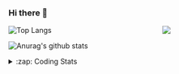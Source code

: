### Hi there 👋

<!--
**tao8687/tao8687** is a ✨ _special_ ✨ repository because its `README.md` (this file) appears on your GitHub profile.

Here are some ideas to get you started:

- 🔭 I’m currently working on ...
- 🌱 I’m currently learning ...
- 👯 I’m looking to collaborate on ...
- 🤔 I’m looking for help with ...
- 💬 Ask me about ...
- 📫 How to reach me: ...
- 😄 Pronouns: ...
- ⚡ Fun fact: ...
-->

<img align='right' src="https://media.giphy.com/media/M9gbBd9nbDrOTu1Mqx/giphy.gif" width="200">

  
![Top Langs](https://github-readme-stats.vercel.app/api/top-langs/?username=tao8687&layout=compact&title_color=23238E&text_color=A67D3D)

![Anurag's github stats](https://github-readme-stats.vercel.app/api?username=tao8687&show_icons=true&&text_color=A67D3D&title_color=23238E&show_icons=false&count_private=true&hide=stars)

<details>
  <summary>:zap: Coding Stats</summary>
  <b>
<!--START_SECTION:waka-->
![Code Time](http://img.shields.io/badge/Code%20Time-0%20secs-blue)

![Profile Views](http://img.shields.io/badge/Profile%20Views-3-blue)

**🐱 My GitHub Data** 

> 🏆 217 Contributions in the Year 2022
 > 
> 📦 1.4 MB Used in GitHub's Storage 
 > 
> 🚫 Not Opted to Hire
 > 
> 📜 56 Public Repositories 
 > 
> 🔑 26 Private Repositories  
 > 
**I'm an Early 🐤** 

```text
🌞 Morning    118 commits    ██████████████████░░░░░░░   71.95% 
🌆 Daytime    19 commits     ███░░░░░░░░░░░░░░░░░░░░░░   11.59% 
🌃 Evening    27 commits     ████░░░░░░░░░░░░░░░░░░░░░   16.46% 
🌙 Night      0 commits      ░░░░░░░░░░░░░░░░░░░░░░░░░   0.0%

```
📅 **I'm Most Productive on Monday** 

```text
Monday       41 commits     ██████░░░░░░░░░░░░░░░░░░░   25.0% 
Tuesday      25 commits     ███░░░░░░░░░░░░░░░░░░░░░░   15.24% 
Wednesday    24 commits     ███░░░░░░░░░░░░░░░░░░░░░░   14.63% 
Thursday     18 commits     ██░░░░░░░░░░░░░░░░░░░░░░░   10.98% 
Friday       25 commits     ███░░░░░░░░░░░░░░░░░░░░░░   15.24% 
Saturday     14 commits     ██░░░░░░░░░░░░░░░░░░░░░░░   8.54% 
Sunday       17 commits     ██░░░░░░░░░░░░░░░░░░░░░░░   10.37%

```


📊 **This Week I Spent My Time On** 

```text
⌚︎ Time Zone: Asia/Shanghai

💬 Programming Languages: 
C                        16 hrs 59 mins      ██████████████░░░░░░░░░░░   57.09% 
C++                      5 hrs 37 mins       ████░░░░░░░░░░░░░░░░░░░░░   18.92% 
Markdown                 3 hrs 14 mins       ██░░░░░░░░░░░░░░░░░░░░░░░   10.88% 
CMake                    1 hr 8 mins         █░░░░░░░░░░░░░░░░░░░░░░░░   3.83% 
Git Config               49 mins             ░░░░░░░░░░░░░░░░░░░░░░░░░   2.75%

🔥 Editors: 
VS Code                  29 hrs 45 mins      █████████████████████████   100.0%

🐱‍💻 Projects: 
vc0768                   24 hrs 40 mins      ████████████████████░░░░░   82.93% 
eye_closure              3 hrs 52 mins       ███░░░░░░░░░░░░░░░░░░░░░░   13.05% 
VC0768_SDK_V3.0.0.18.3   33 mins             ░░░░░░░░░░░░░░░░░░░░░░░░░   1.89% 
external                 33 mins             ░░░░░░░░░░░░░░░░░░░░░░░░░   1.88% 
preview_npu_milestone2   2 mins              ░░░░░░░░░░░░░░░░░░░░░░░░░   0.15%

💻 Operating System: 
Linux                    29 hrs 45 mins      █████████████████████████   100.0%

```

**I Mostly Code in Python** 

```text
Python                   9 repos             ███████░░░░░░░░░░░░░░░░░░   31.03% 
C++                      6 repos             █████░░░░░░░░░░░░░░░░░░░░   20.69% 
C                        6 repos             █████░░░░░░░░░░░░░░░░░░░░   20.69% 
Shell                    2 repos             █░░░░░░░░░░░░░░░░░░░░░░░░   6.9% 
JavaScript               2 repos             █░░░░░░░░░░░░░░░░░░░░░░░░   6.9%

```


**Timeline**

![Chart not found](https://raw.githubusercontent.com/tao8687/tao8687/master/charts/bar_graph.png) 


 Last Updated on 01/08/2022 02:21:22 UTC
<!--END_SECTION:waka-->
</details>
